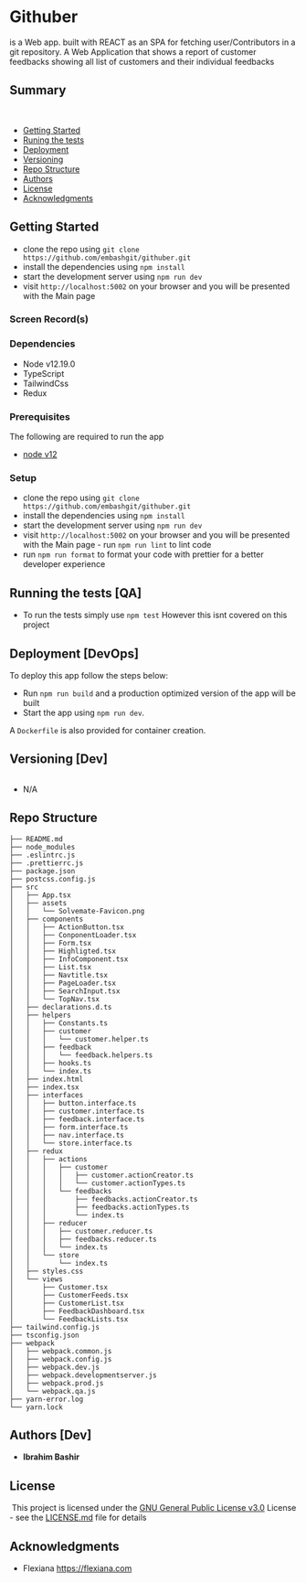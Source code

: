 # Githuber
 is a Web app. built with REACT as an SPA for fetching user/Contributors in a git repository.
A Web Application that shows a report of customer feedbacks showing all list of customers and their individual feedbacks
## Summary
​
  - [Getting Started](#getting-started)
  - [Runing the tests](#running-the-tests-[qa])
  - [Deployment](#deployment-[devops])
  - [Versioning](#versioning-[dev])
  - [Repo Structure](#repo-structure)
  - [Authors](#authors-[dev])
  - [License](#license)
  - [Acknowledgments](#acknowledgments)
​
## Getting Started
- clone the repo using `git clone https://github.com/embashgit/githuber.git`
- install the dependencies using `npm install`
- start the development server using `npm run dev`
- visit `http://localhost:5002` on your browser and you will be presented with the Main page
### Screen Record(s)

### Dependencies
- Node v12.19.0
- TypeScript
- TailwindCss
- Redux


### Prerequisites
The following are required to run the app
- [node v12](https://nodejs.org)

### Setup
- clone the repo using `git clone https://github.com/embashgit/githuber.git`
- install the dependencies using `npm install`
- start the development server using `npm run dev`
- visit `http://localhost:5002` on your browser and you will be presented with the Main page
​- run `npm run lint` to lint code
- run `npm run format` to format your code with prettier for a better developer experience

## Running the tests [QA]
- To run the tests simply use `npm test` ​However this isnt covered on this project

## Deployment [DevOps]​
To deploy this app follow the steps below:
- Run `npm run build` and a production optimized version of the app will be built
- Start the app using `npm run dev`.

A `Dockerfile` is also provided for container creation.
​
## Versioning [Dev]
```

```
- N/A​
​
## Repo Structure
```
├── README.md
├── node_modules
├── .eslintrc.js
├── .prettierrc.js
├── package.json
├── postcss.config.js
├── src
│   ├── App.tsx
│   ├── assets
│   │   └── Solvemate-Favicon.png
│   ├── components
│   │   ├── ActionButton.tsx
│   │   ├── ConponentLoader.tsx
│   │   ├── Form.tsx
│   │   ├── Highligted.tsx
│   │   ├── InfoComponent.tsx
│   │   ├── List.tsx
│   │   ├── Navtitle.tsx
│   │   ├── PageLoader.tsx
│   │   ├── SearchInput.tsx
│   │   └── TopNav.tsx
│   ├── declarations.d.ts
│   ├── helpers
│   │   ├── Constants.ts
│   │   ├── customer
│   │   │   └── customer.helper.ts
│   │   ├── feedback
│   │   │   └── feedback.helpers.ts
│   │   ├── hooks.ts
│   │   └── index.ts
│   ├── index.html
│   ├── index.tsx
│   ├── interfaces
│   │   ├── button.interface.ts
│   │   ├── customer.interface.ts
│   │   ├── feedback.interface.ts
│   │   ├── form.interface.ts
│   │   ├── nav.interface.ts
│   │   └── store.interface.ts
│   ├── redux
│   │   ├── actions
│   │   │   ├── customer
│   │   │   │   ├── customer.actionCreator.ts
│   │   │   │   └── customer.actionTypes.ts
│   │   │   └── feedbacks
│   │   │       ├── feedbacks.actionCreator.ts
│   │   │       ├── feedbacks.actionTypes.ts
│   │   │       └── index.ts
│   │   ├── reducer
│   │   │   ├── customer.reducer.ts
│   │   │   ├── feedbacks.reducer.ts
│   │   │   └── index.ts
│   │   └── store
│   │       └── index.ts
│   ├── styles.css
│   └── views
│       ├── Customer.tsx
│       ├── CustomerFeeds.tsx
│       ├── CustomerList.tsx
│       ├── FeedbackDashboard.tsx
│       └── FeedbackLists.tsx
├── tailwind.config.js
├── tsconfig.json
├── webpack
│   ├── webpack.common.js
│   ├── webpack.config.js
│   ├── webpack.dev.js
│   ├── webpack.developmentserver.js
│   ├── webpack.prod.js
│   └── webpack.qa.js
├── yarn-error.log
└── yarn.lock
```
## Authors [Dev]
-  **Ibrahim Bashir**
​
## License
​
This project is licensed under the [GNU General Public License v3.0](LICENSE.md)
License - see the [LICENSE.md](LICENSE.md) file for
details
​
## Acknowledgments
- Flexiana <https://flexiana.com>

